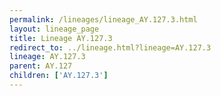 ```yaml
---
permalink: /lineages/lineage_AY.127.3.html
layout: lineage_page
title: Lineage AY.127.3
redirect_to: ../lineage.html?lineage=AY.127.3
lineage: AY.127.3
parent: AY.127
children: ['AY.127.3']
---
```

